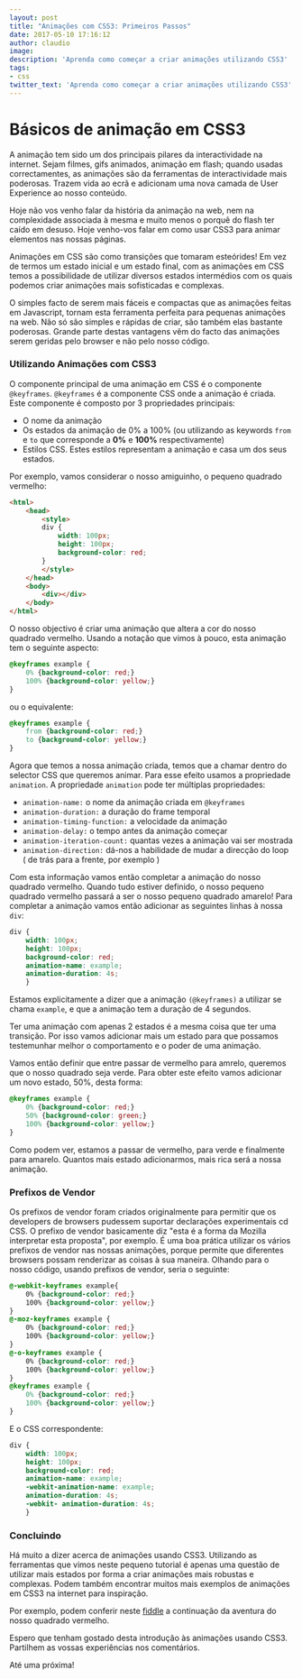 ```yaml
---
layout: post
title: "Animações com CSS3: Primeiros Passos"
date: 2017-05-10 17:16:12
author: claudio
image:
description: 'Aprenda como começar a criar animações utilizando CSS3'
tags:
- css
twitter_text: 'Aprenda como começar a criar animações utilizando CSS3'
---
```


# Básicos de animação em CSS3

A animação tem sido um dos principais pilares da interactividade na internet. Sejam filmes, gifs animados, animação em flash; quando usadas correctamentes, as animações são da ferramentas de interactividade mais poderosas. Trazem vida ao ecrã e adicionam uma nova camada de User Experience ao nosso conteúdo.

Hoje não vos venho falar da história da animação na web, nem na complexidade associada à mesma e muito menos o porquê do flash ter caído em desuso. Hoje venho-vos falar em como usar CSS3 para animar elementos nas nossas páginas.

Animações em CSS são como transições que tomaram esteórides! Em vez de termos um estado inicial e um estado final, com as animações em CSS temos a possibilidade de utilizar diversos estados intermédios com os quais podemos criar animações mais sofisticadas e complexas.

O simples facto de serem mais fáceis e compactas que as animações feitas em Javascript, tornam esta ferramenta perfeita para pequenas animações na web. Não só são simples e rápidas de criar, são também elas bastante poderosas. Grande parte destas vantagens vêm do facto das animações serem geridas pelo browser e não pelo nosso código.

### Utilizando Animações com CSS3

O componente principal de uma animação em CSS é o componente `@keyframes`. `@keyframes` é a componente CSS onde a animação é criada. Este componente é composto por 3 propriedades principais:

- O nome da animação
- Os estados da animação de 0% a 100% (ou utilizando as keywords `from` e `to` que corresponde a **0%** e **100%** respectivamente)
- Estilos CSS. Estes estilos representam a animação e casa um dos seus estados.

Por exemplo, vamos considerar o nosso amiguinho, o pequeno quadrado vermelho:

```html
<html>
    <head>
        <style>
        div {
            width: 100px;
            height: 100px;
            background-color: red;
        }
        </style>
    </head>
    <body>
        <div></div>
    </body>
</html>
```

O nosso objectivo é criar uma animação que altera a cor do nosso quadrado vermelho. Usando a notação que vimos à pouco, esta animação tem o seguinte aspecto:

```css
@keyframes example {
    0% {background-color: red;}
    100% {background-color: yellow;}
}
```

ou o equivalente:

```css
@keyframes example {
    from {background-color: red;}
    to {background-color: yellow;}
}
```

Agora que temos a nossa animação criada, temos que a chamar dentro do selector CSS que queremos animar. Para esse efeito usamos a propriedade `animation`. A propriedade `animation` pode ter múltiplas propriedades:

- `animation-name:` o nome da animação criada em `@keyframes`
- `animation-duration:` a duração do frame temporal
- `animation-timing-function:` a velocidade da animação
- `animation-delay:` o tempo antes da animação começar
- `animation-iteration-count:` quantas vezes a animação vai ser mostrada
- `animation-direction:` dá-nos a habilidade de mudar a direcção do loop ( de trás para a frente, por exemplo )

Com esta informação vamos então completar a animação do nosso quadrado vermelho. Quando tudo estiver definido, o nosso pequeno quadrado vermelho passará a ser o nosso pequeno quadrado amarelo! Para completar a animação vamos então adicionar as seguintes linhas à nossa `div`:

```css
div {
    width: 100px;
    height: 100px;
    background-color: red;
    animation-name: example;
    animation-duration: 4s;
    }
```

Estamos explicitamente a dizer que a animação `(@keyframes)` a utilizar se chama `example`, e que a animação tem a duração de 4 segundos.

Ter uma animação com apenas 2 estados é a mesma coisa que ter uma transição. Por isso vamos adicionar mais um estado para que possamos testemunhar melhor o comportamento e o poder de uma animação.

Vamos então definir que entre passar de vermelho para amrelo, queremos que o nosso quadrado seja verde. Para obter este efeito vamos adicionar um novo estado, 50%, desta forma:

```css
@keyframes example {
    0% {background-color: red;}
    50% {background-color: green;}
    100% {background-color: yellow;}
}
```

Como podem ver, estamos a passar de vermelho, para verde e finalmente para amarelo. Quantos mais estado adicionarmos, mais rica será a nossa animação.

### Prefixos de Vendor

Os prefixos de vendor foram criados originalmente para permitir que os developers de browsers pudessem suportar declarações experimentais cd CSS. O prefixo de vendor basicamente diz "esta é a forma da Mozilla interpretar esta proposta", por exemplo.
É uma boa prática utilizar os vários prefixos de vendor nas nossas animações, porque permite que diferentes browsers possam renderizar as coisas à sua maneira. Olhando para o nosso código, usando prefixos de vendor, seria o seguinte:

```css
@-webkit-keyframes example{
    0% {background-color: red;}
    100% {background-color: yellow;}
}
@-moz-keyframes example {
    0% {background-color: red;}
    100% {background-color: yellow;}
}
@-o-keyframes example {
    0% {background-color: red;}
    100% {background-color: yellow;}
}
@keyframes example {
    0% {background-color: red;}
    100% {background-color: yellow;}
}
```

E o CSS correspondente:

```css
div {
    width: 100px;
    height: 100px;
    background-color: red;
    animation-name: example;
    -webkit-animation-name: example;
    animation-duration: 4s;
    -webkit- animation-duration: 4s;
    }
```

### Concluindo

Há muito a dizer acerca de animações usando CSS3. Utilizando as ferramentas que vimos neste pequeno tutorial é apenas uma questão de utilizar mais estados por forma a criar animações mais robustas e complexas. Podem também encontrar muitos mais exemplos de animações em CSS3 na internet para inspiração.

Por exemplo, podem conferir neste [fiddle](https://jsfiddle.net/DailyMatters/vpet4v1e/) a continuação da aventura do nosso quadrado vermelho.

Espero que tenham gostado desta introdução às animações usando CSS3. Partilhem as vossas experiências nos comentários.

Até uma próxima!
